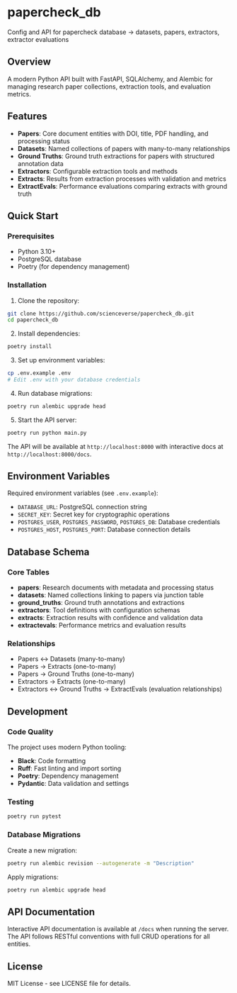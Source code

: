 # papercheck_db

Config and API for papercheck database -> datasets, papers, extractors, extractor evaluations

## Overview

A modern Python API built with FastAPI, SQLAlchemy, and Alembic for managing research paper collections, extraction tools, and evaluation metrics.

## Features

- **Papers**: Core document entities with DOI, title, PDF handling, and processing status
- **Datasets**: Named collections of papers with many-to-many relationships
- **Ground Truths**: Ground truth extractions for papers with structured annotation data
- **Extractors**: Configurable extraction tools and methods
- **Extracts**: Results from extraction processes with validation and metrics
- **ExtractEvals**: Performance evaluations comparing extracts with ground truth

## Quick Start

### Prerequisites

- Python 3.10+
- PostgreSQL database
- Poetry (for dependency management)

### Installation

1. Clone the repository:
```bash
git clone https://github.com/scienceverse/papercheck_db.git
cd papercheck_db
```

2. Install dependencies:
```bash
poetry install
```

3. Set up environment variables:
```bash
cp .env.example .env
# Edit .env with your database credentials
```

4. Run database migrations:
```bash
poetry run alembic upgrade head
```

5. Start the API server:
```bash
poetry run python main.py
```

The API will be available at `http://localhost:8000` with interactive docs at `http://localhost:8000/docs`.

## Environment Variables

Required environment variables (see `.env.example`):

- `DATABASE_URL`: PostgreSQL connection string
- `SECRET_KEY`: Secret key for cryptographic operations
- `POSTGRES_USER`, `POSTGRES_PASSWORD`, `POSTGRES_DB`: Database credentials
- `POSTGRES_HOST`, `POSTGRES_PORT`: Database connection details

## Database Schema

### Core Tables

- **papers**: Research documents with metadata and processing status
- **datasets**: Named collections linking to papers via junction table
- **ground_truths**: Ground truth annotations and extractions
- **extractors**: Tool definitions with configuration schemas
- **extracts**: Extraction results with confidence and validation data
- **extractevals**: Performance metrics and evaluation results

### Relationships

- Papers ↔ Datasets (many-to-many)
- Papers → Extracts (one-to-many)
- Papers → Ground Truths (one-to-many)
- Extractors → Extracts (one-to-many)
- Extractors ↔ Ground Truths → ExtractEvals (evaluation relationships)

## Development

### Code Quality

The project uses modern Python tooling:

- **Black**: Code formatting
- **Ruff**: Fast linting and import sorting
- **Poetry**: Dependency management
- **Pydantic**: Data validation and settings

### Testing

```bash
poetry run pytest
```

### Database Migrations

Create a new migration:
```bash
poetry run alembic revision --autogenerate -m "Description"
```

Apply migrations:
```bash
poetry run alembic upgrade head
```

## API Documentation

Interactive API documentation is available at `/docs` when running the server. The API follows RESTful conventions with full CRUD operations for all entities.

## License

MIT License - see LICENSE file for details.
